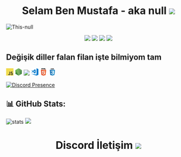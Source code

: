 <h1 align="center">Selam Ben Mustafa - aka null <img src="https://raw.githubusercontent.com/iampavangandhi/iampavangandhi/master/gifs/Hi.gif" width="30px"> </h1>
<img src="https://komarev.com/ghpvc/?username=This-null&label=Ziyaretçi%20Sayısı&color=552b75" alt="This-null" />
<p align="center">
 <a href="https://discord.com/users/311625016276025364" target"blank_"><img src="https://img.shields.io/badge/Discord%20-7289DA.svg?&style=for-the-badge&logo=discord&logoColor=white"></a>
  <a href="https://github.com/This-null" target"blank_"><img src="https://img.shields.io/badge/GitHub%20-191717.svg?&style=for-the-badge&logo=github&logoColor=white"></a>
  <a href="https://open.spotify.com/user/r50plkh431isenoux46tr4shi?si=10251da5eb71499b" target"blank_"><img src="https://img.shields.io/badge/Spotify%20-1ed760.svg?&style=for-the-badge&logo=spotify&logoColor=white"></a>
 <a href="https://www.instagram.com/Zeoxll/" target"blank_"><img src="https://img.shields.io/badge/INSTAGRAM%20-DC3175.svg?&style=for-the-badge&logo=instagram&logoColor=white">

</a>
</p>

  
 ## Değişik diller falan filan işte bilmiyom tam

<code><img height="20" src="https://raw.githubusercontent.com/github/explore/80688e429a7d4ef2fca1e82350fe8e3517d3494d/topics/javascript/javascript.png"></code>
<code><img height="20" src="https://raw.githubusercontent.com/github/explore/80688e429a7d4ef2fca1e82350fe8e3517d3494d/topics/nodejs/nodejs.png"></code>
<code><img height="20" src="https://camo.githubusercontent.com/d11bc5fc022603363226da69441297bc1f6dda6cd6253d80f5ed010125810aad/68747470733a2f2f692e696d6775722e636f6d2f534931445a66332e706e67"></code>
<code><img height="20" src="https://raw.githubusercontent.com/github/explore/80688e429a7d4ef2fca1e82350fe8e3517d3494d/topics/visual-studio-code/visual-studio-code.png"></code>
<code><img height="20" src="https://raw.githubusercontent.com/github/explore/80688e429a7d4ef2fca1e82350fe8e3517d3494d/topics/html/html.png"></code>
<code><img height="20" src="https://raw.githubusercontent.com/github/explore/80688e429a7d4ef2fca1e82350fe8e3517d3494d/topics/css/css.png"></code>
</br>

[![Discord Presence](https://lanyard-profile-readme.vercel.app/api/311625016276025364?hideDiscrim=true)](https://discord.com/users/311625016276025364)
<h2 align="left">📊 GitHub Stats:</h2>
<p align="left">
   <img src="https://github-readme-stats.vercel.app/api?username=This-null&count_private=true&show_icons=true&theme=midnight-purple&hide_border=true" width="%100" height="150px" alt="stats" />
   <img src="https://github-readme-stats.vercel.app/api/top-langs/?username=This-null&layout=compact&show_icons=true&theme=midnight-purple&hide_border=true"width="%100" height="150px" />
<h1 align="center">Discord İletişim <img src="https://raw.githubusercontent.com/iampavangandhi/iampavangandhi/master/gifs/Hi.gif" width="30px"> </h1>

